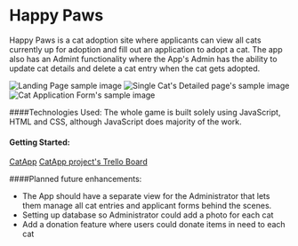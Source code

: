 # Happy Paws

Happy Paws is a cat adoption site where applicants can view all cats currently up for adoption and fill out an application to adopt a cat. 
The app also has an Admint functionality where the App's Admin has the ability to update cat details and delete a cat entry when the cat gets adopted.

![Landing Page sample image](imgs/mainScreenImg.png)
![Single Cat's Detailed page's sample image](imgs/gamePlaySample.png)
![Cat Application Form's sample image](imgs/gameOverMsg.png)


####Technologies Used: 
The whole game is built solely using JavaScript, HTML and CSS, although JavaScript does majority of the work.

#### Getting Started: 

[CatApp](https://liiss-j.github.io/numbers-game/)
[CatApp project's Trello Board](https://trello.com/b/A0TD6I68/project-2-node-express-mongodb)



####Planned future enhancements:

* The App should have a separate view for the Administrator that lets them manage all cat entries and applicant forms behind the scenes.
* Setting up database so Administrator could add a photo for each cat
* Add a donation feature where users could donate items in need to each cat
